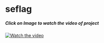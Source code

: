<h1>seflag</h1>
<h5>Click on Image to watch the video of project</h5>

[![Watch the video](https://img.youtube.com/vi/id-video/maxresdefault.jpg)](https://youtu.be/id-video)
